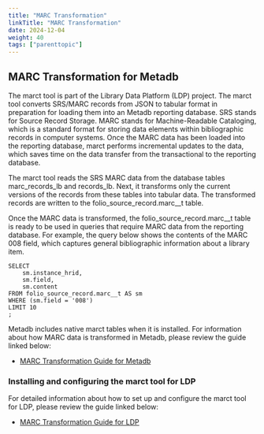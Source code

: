 ```yaml
---
title: "MARC Transformation"
linkTitle: "MARC Transformation"
date: 2024-12-04
weight: 40
tags: ["parenttopic"]
---
```


## MARC Transformation for Metadb

The marct tool is part of the Library Data Platform (LDP) project. The marct tool converts SRS/MARC records from JSON to tabular format in preparation for loading them into an Metadb reporting database. SRS stands for Source Record Storage. MARC stands for Machine-Readable Cataloging, which is a standard format for storing data elements within bibliographic records in computer systems. Once the MARC data has been loaded into the reporting database, marct performs incremental updates to the data, which saves time on the data transfer from the transactional to the reporting database.

The marct tool reads the SRS MARC data from the database tables marc_records_lb and records_lb. Next, it transforms only the current versions of the records from these tables into tabular data. The transformed records are written to the folio_source_record.marc__t table.

Once the MARC data is transformed, the folio_source_record.marc__t table is ready to be used in queries that require MARC data from the reporting database. For example, the query below shows the contents of the MARC 008 field, which captures general bibliographic information about a library item.

```
SELECT
    sm.instance_hrid,
    sm.field,
    sm.content
FROM folio_source_record.marc__t AS sm
WHERE (sm.field = '008')    
LIMIT 10
;
```
Metadb includes native marct tables when it is installed. For information about how MARC data is transformed in Metadb, please review the guide linked below:

* [MARC Transformation Guide for Metadb](https://d1f3dtrg62pav.cloudfront.net/doc/#_marc_transform)

### Installing and configuring the marct tool for LDP

For detailed information about how to set up and configure the marct tool for LDP, please review the guide linked below:

* [MARC Transformation Guide for LDP](https://metadb.dev/doc/#_marc_transform_for_ldp)